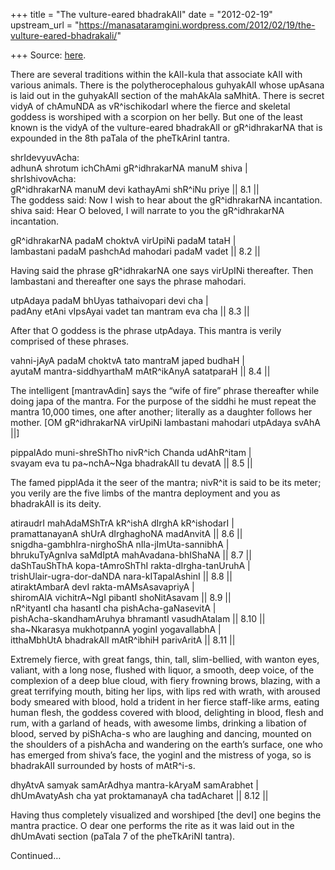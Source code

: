 +++
title = "The vulture-eared bhadrakAlI"
date = "2012-02-19"
upstream_url = "https://manasataramgini.wordpress.com/2012/02/19/the-vulture-eared-bhadrakali/"

+++
Source: [here](https://manasataramgini.wordpress.com/2012/02/19/the-vulture-eared-bhadrakali/).

There are several traditions within the kAlI-kula that associate kAlI with various animals. There is the polytherocephalous guhyakAlI whose upAsana is laid out in the guhyakAlI section of the mahAkAla saMhitA. There is secret vidyA of chAmuNDA as vR^ischikodarI where the fierce and skeletal goddess is worshiped with a scorpion on her belly. But one of the least known is the vidyA of the vulture-eared bhadrakAlI or gR^idhrakarNA that is expounded in the 8th paTala of the pheTkArinI tantra.

shrIdevyuvAcha:  
adhunA shrotum ichChAmi gR^idhrakarNA manuM shiva \|  
shrIshivovAcha:  
gR^idhrakarNA manuM devi kathayAmi shR^iNu priye \|\| 8.1 \|\|  
The goddess said: Now I wish to hear about the gR^idhrakarNA incantation. shiva said: Hear O beloved, I will narrate to you the gR^idhrakarNA incantation.

gR^idhrakarNA padaM choktvA virUpiNi padaM tataH \|  
lambastani padaM pashchAd mahodari padaM vadet \|\| 8.2 \|\|

Having said the phrase gR^idhrakarNA one says virUpINi thereafter. Then lambastani and thereafter one says the phrase mahodari.

utpAdaya padaM bhUyas tathaivopari devi cha \|  
padAny etAni vIpsAyai vadet tan mantram eva cha \|\| 8.3 \|\|

After that O goddess is the phrase utpAdaya. This mantra is verily comprised of these phrases.

vahni-jAyA padaM choktvA tato mantraM japed budhaH \|  
ayutaM mantra-siddhyarthaM mAtR^ikAnyA satatparaH \|\| 8.4 \|\|

The intelligent \[mantravAdin\] says the “wife of fire” phrase thereafter while doing japa of the mantra. For the purpose of the siddhi he must repeat the mantra 10,000 times, one after another; literally as a daughter follows her mother. \[OM gR^idhrakarNA virUpiNi lambastani mahodari utpAdaya svAhA \|\|\]

pippalAdo muni-shreShTho nivR^ich Chanda udAhR^itam \|  
svayam eva tu pa\~nchA\~Nga bhadrakAlI tu devatA \|\| 8.5 \|\|

The famed pipplAda it the seer of the mantra; nivR^it is said to be its meter; you verily are the five limbs of the mantra deployment and you as bhadrakAlI is its deity.

atiraudrI mahAdaMShTrA kR^ishA dIrghA kR^ishodarI \|  
pramattanayanA shUrA dIrghaghoNA madAnvitA \|\| 8.6 \|\|  
snigdha-gambhIra-nirghoShA nIla-jImUta-sannibhA \|  
bhrukuTyAgnIva saMdIptA mahAvadana-bhIShaNA \|\| 8.7 \|\|  
daShTauShThA kopa-tAmroShThI rakta-dIrgha-tanUruhA \|  
trishUlair-ugra-dor-daNDA nara-kITapalAshinI \|\| 8.8 \|\|  
atiraktAmbarA devI rakta-mAMsAsavapriyA \|  
shiromAlA vichitrA\~NgI pibantI shoNitAsavam \|\| 8.9 \|\|  
nR^ityantI cha hasantI cha pishAcha-gaNasevitA \|  
pishAcha-skandhamAruhya bhramantI vasudhAtalam \|\| 8.10 \|\|  
sha\~Nkarasya mukhotpannA yoginI yogavallabhA \|  
itthaMbhUtA bhadrakAlI mAtR^ibhiH parivAritA \|\| 8.11 \|\|

Extremely fierce, with great fangs, thin, tall, slim-bellied, with wanton eyes, valiant, with a long nose, flushed with liquor, a smooth, deep voice, of the complexion of a deep blue cloud, with fiery frowning brows, blazing, with a great terrifying mouth, biting her lips, with lips red with wrath, with aroused body smeared with blood, hold a trident in her fierce staff-like arms, eating human flesh, the goddess covered with blood, delighting in blood, flesh and rum, with a garland of heads, with awesome limbs, drinking a libation of blood, served by piShAcha-s who are laughing and dancing, mounted on the shoulders of a pishAcha and wandering on the earth’s surface, one who has emerged from shiva’s face, the yoginI and the mistress of yoga, so is bhadrakAlI surrounded by hosts of mAtR^i-s.

dhyAtvA samyak samArAdhya mantra-kAryaM samArabhet \|  
dhUmAvatyAsh cha yat proktamanayA cha tadAcharet \|\| 8.12 \|\|

Having thus completely visualized and worshiped \[the devI\] one begins the mantra practice. O dear one performs the rite as it was laid out in the dhUmAvati section (paTala 7 of the pheTkAriNI tantra).

Continued…

